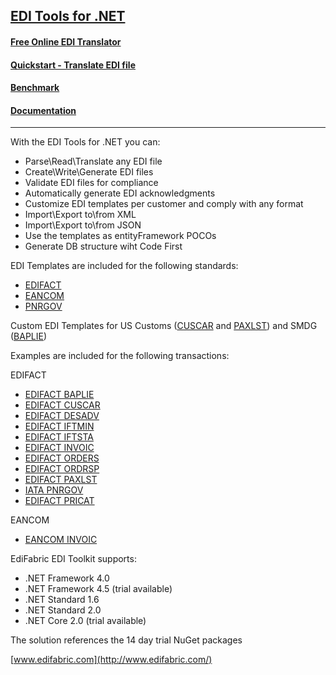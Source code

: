 ## [EDI Tools for .NET](https://www.edifabric.com/edi-framework-features.html) 

#### [Free Online EDI Translator](https://www.edifabric.com/edi-api.html)
#### [Quickstart - Translate EDI file](https://support.edifabric.com/hc/en-us/articles/360000280532)
#### [Benchmark](https://support.edifabric.com/hc/en-us/articles/360002327372-EDI-Parser-Benchmark)
#### [Documentation](https://support.edifabric.com/hc/en-us)
----

With the EDI Tools for .NET you can:

* Parse\Read\Translate any EDI file
* Create\Write\Generate EDI files
* Validate EDI files for compliance
* Automatically generate EDI acknowledgments
* Customize EDI templates per customer and comply with any format
* Import\Export to\from XML
* Import\Export to\from JSON
* Use the templates as entityFramework POCOs
* Generate DB structure wiht Code First

EDI Templates are included for the following standards:

* [EDIFACT](https://support.edifabric.com/hc/en-us/sections/360000070531-EDIFACT-Resources)
* [EANCOM](https://support.edifabric.com/hc/en-us/articles/360000349012-EANCOM-templates-for-versions-D93A-D96A-and-D01B-)
* [PNRGOV](https://support.edifabric.com/hc/en-us/articles/360000349592-PNRGOV-templates)

Custom EDI Templates for US Customs ([CUSCAR](https://github.com/EdiFabric/EDIFACT-Examples/blob/master/EdiFabric.Examples.EDIFACT.Templates.D03B.USCustoms/EF_EDIFACT_D03B_CUSCAR.cs) and [PAXLST](https://github.com/EdiFabric/EDIFACT-Examples/blob/master/EdiFabric.Examples.EDIFACT.Templates.D03B.USCustoms/EF_EDIFACT_D03B_PAXLST.cs)) and SMDG ([BAPLIE](https://github.com/EdiFabric/EDIFACT-Examples/blob/master/EdiFabric.Examples.EDIFACT.Templates.D13B.SMDG/EF_EDIFACT_D13B_BAPLIE.cs))

Examples are included for the following transactions:

EDIFACT
* [EDIFACT BAPLIE](https://github.com/EdiFabric/EDIFACT-Examples/blob/master/EdiFabric.Examples.EDIFACT.BAPLIE/Program.cs)
* [EDIFACT CUSCAR](https://github.com/EdiFabric/EDIFACT-Examples/blob/master/EdiFabric.Examples.EDIFACT.CUSCAR/Program.cs)
* [EDIFACT DESADV](https://github.com/EdiFabric/EDIFACT-Examples/blob/master/EdiFabric.Examples.EDIFACT.DESADV/Program.cs)
* [EDIFACT IFTMIN](https://github.com/EdiFabric/EDIFACT-Examples/blob/master/EdiFabric.Examples.EDIFACT.IFTMIN/Program.cs)
* [EDIFACT IFTSTA](https://github.com/EdiFabric/EDIFACT-Examples/blob/master/EdiFabric.Examples.EDIFACT.IFTSTA/Program.cs)
* [EDIFACT INVOIC](https://github.com/EdiFabric/EDIFACT-Examples/blob/master/EdiFabric.Examples.EDIFACT.INVOIC/Program.cs)
* [EDIFACT ORDERS](https://github.com/EdiFabric/EDIFACT-Examples/blob/master/EdiFabric.Examples.EDIFACT.ORDERS/Program.cs)
* [EDIFACT ORDRSP](https://github.com/EdiFabric/EDIFACT-Examples/blob/master/EdiFabric.Examples.EDIFACT.ORDRSP/Program.cs)
* [EDIFACT PAXLST](https://github.com/EdiFabric/EDIFACT-Examples/blob/master/EdiFabric.Examples.EDIFACT.PAXLST/Program.cs)
* [IATA PNRGOV](https://github.com/EdiFabric/EDIFACT-Examples/blob/master/EdiFabric.Examples.EDIFACT.PNRGOV/Program.cs)
* [EDIFACT PRICAT](https://github.com/EdiFabric/EDIFACT-Examples/blob/master/EdiFabric.Examples.EDIFACT.PRICAT/Program.cs)

EANCOM
* [EANCOM INVOIC](https://github.com/EdiFabric/EDIFACT-Examples/blob/master/EdiFabric.Examples.EDIFACT.INVOIC.Syntax3/Program.cs)

EdiFabric EDI Toolkit supports:

* .NET Framework 4.0
* .NET Framework 4.5 (trial available)
* .NET Standard 1.6
* .NET Standard 2.0
* .NET Core 2.0 (trial available)

The solution references the 14 day trial NuGet packages

[www.edifabric.com](http://www.edifabric.com/)
